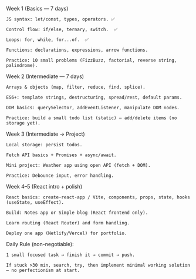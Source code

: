 Week 1 (Basics — 7 days)

    JS syntax: let/const, types, operators. ✅

    Control flow: if/else, ternary, switch.  ✅

    Loops: for, while, for...of.  ✅

    Functions: declarations, expressions, arrow functions. 

    Practice: 10 small problems (FizzBuzz, factorial, reverse string, palindrome).

Week 2 (Intermediate — 7 days)

    Arrays & objects (map, filter, reduce, find, splice).

    ES6+: template strings, destructuring, spread/rest, default params.

    DOM basics: querySelector, addEventListener, manipulate DOM nodes.

    Practice: build a small todo list (static) — add/delete items (no storage yet).

Week 3 (Intermediate → Project)

    Local storage: persist todos.

    Fetch API basics + Promises + async/await.

    Mini project: Weather app using open API (fetch + DOM).

    Practice: Debounce input, error handling.

Week 4–5 (React intro + polish)

    React basics: create-react-app / Vite, components, props, state, hooks (useState, useEffect).

    Build: Notes app or Simple blog (React frontend only).

    Learn routing (React Router) and form handling.

    Deploy one app (Netlify/Vercel) for portfolio.

Daily Rule (non-negotiable):

    1 small focused task → finish it → commit → push.

    If stuck >30 min, search, try, then implement minimal working solution — no perfectionism at start.
